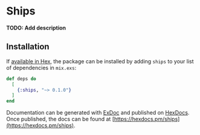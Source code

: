 # Ships

**TODO: Add description**

## Installation

If [available in Hex](https://hex.pm/docs/publish), the package can be installed
by adding `ships` to your list of dependencies in `mix.exs`:

```elixir
def deps do
  [
    {:ships, "~> 0.1.0"}
  ]
end
```

Documentation can be generated with [ExDoc](https://github.com/elixir-lang/ex_doc)
and published on [HexDocs](https://hexdocs.pm). Once published, the docs can
be found at [https://hexdocs.pm/ships](https://hexdocs.pm/ships).

